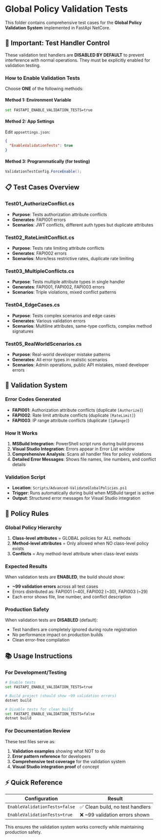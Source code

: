 # Global Policy Validation Tests

This folder contains comprehensive test cases for the **Global Policy Validation System** implemented in FastApi NetCore.

## 🚨 Important: Test Handler Control

These validation test handlers are **DISABLED BY DEFAULT** to prevent interference with normal operations. They must be explicitly enabled for validation testing.

### How to Enable Validation Tests

Choose **ONE** of the following methods:

#### Method 1: Environment Variable
```bash
set FASTAPI_ENABLE_VALIDATION_TESTS=true
```

#### Method 2: App Settings
Edit `appsettings.json`:
```json
{
  "EnableValidationTests": true
}
```

#### Method 3: Programmatically (for testing)
```csharp
ValidationTestConfig.ForceEnable();
```

## 📋 Test Cases Overview

### Test01_AuthorizeConflict.cs
- **Purpose**: Tests authorization attribute conflicts
- **Generates**: FAPI001 errors
- **Scenarios**: JWT conflicts, different auth types but duplicate attributes

### Test02_RateLimitConflict.cs
- **Purpose**: Tests rate limiting attribute conflicts  
- **Generates**: FAPI002 errors
- **Scenarios**: More/less restrictive rates, duplicate rate limiting

### Test03_MultipleConflicts.cs
- **Purpose**: Tests multiple attribute types in single handler
- **Generates**: FAPI001, FAPI002, FAPI003 errors
- **Scenarios**: Triple violations, mixed conflict patterns

### Test04_EdgeCases.cs
- **Purpose**: Tests complex scenarios and edge cases
- **Generates**: Various validation errors
- **Scenarios**: Multiline attributes, same-type conflicts, complex method signatures

### Test05_RealWorldScenarios.cs
- **Purpose**: Real-world developer mistake patterns
- **Generates**: All error types in realistic scenarios
- **Scenarios**: Admin operations, public API mistakes, mixed developer errors

## 🔧 Validation System

### Error Codes Generated
- **FAPI001**: Authorization attribute conflicts (duplicate `[Authorize]`)
- **FAPI002**: Rate limit attribute conflicts (duplicate `[RateLimit]`)
- **FAPI003**: IP range attribute conflicts (duplicate `[IpRange]`)

### How It Works
1. **MSBuild Integration**: PowerShell script runs during build process
2. **Visual Studio Integration**: Errors appear in Error List window
3. **Comprehensive Analysis**: Scans all handler files for policy violations
4. **Detailed Error Messages**: Shows file names, line numbers, and conflict details

### Validation Script
- **Location**: `Scripts/Advanced-ValidateGlobalPolicies.ps1`
- **Trigger**: Runs automatically during build when MSBuild target is active
- **Output**: Structured error messages for Visual Studio integration

## 🎯 Policy Rules

### Global Policy Hierarchy
1. **Class-level attributes** = GLOBAL policies for ALL methods
2. **Method-level attributes** = Only allowed when NO class-level policy exists
3. **Conflicts** = Any method-level attribute when class-level exists

### Expected Results
When validation tests are **ENABLED**, the build should show:
- **~99 validation errors** across all test cases
- Errors distributed as: FAPI001 (~40), FAPI002 (~30), FAPI003 (~29)
- Each error shows file, line number, and conflict description

### Production Safety
When validation tests are **DISABLED** (default):
- Test handlers are completely ignored during route registration
- No performance impact on production builds
- Clean error-free compilation

## 📚 Usage Instructions

### For Development/Testing
```bash
# Enable tests
set FASTAPI_ENABLE_VALIDATION_TESTS=true

# Build project (should show ~99 validation errors)
dotnet build

# Disable tests for clean build
set FASTAPI_ENABLE_VALIDATION_TESTS=false
dotnet build
```

### For Documentation Review
These test files serve as:
1. **Validation examples** showing what NOT to do
2. **Error pattern reference** for developers
3. **Comprehensive test coverage** for the validation system
4. **Visual Studio integration proof** of concept

## ⚡ Quick Reference

| Configuration | Result |
|---------------|---------|
| `EnableValidationTests=false` | ✅ Clean build, no test handlers |
| `EnableValidationTests=true` | ❌ ~99 validation errors shown |

This ensures the validation system works correctly while maintaining production safety.